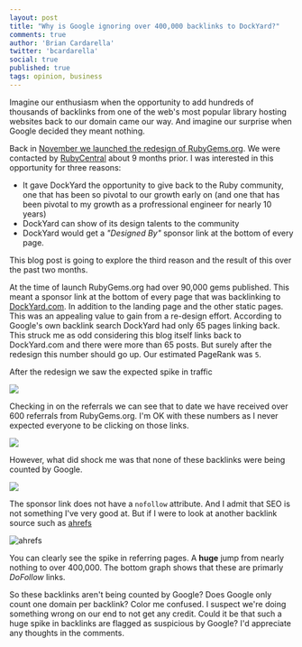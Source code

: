 ```yaml
---
layout: post
title: "Why is Google ignoring over 400,000 backlinks to DockYard?"
comments: true
author: 'Brian Cardarella'
twitter: 'bcardarella'
social: true
published: true
tags: opinion, business
---
```


Imagine our enthusiasm when the opportunity to add hundreds of thousands
of backlinks from one of the web's most popular library hosting websites
back to our domain came our way. And imagine our surprise when Google
decided they meant nothing.

Back in [November we launched the redesign of
RubyGems.org](http://reefpoints.dockyard.com/2014/11/18/rubygems-redesign.html). We were contacted by
[RubyCentral](http://rubycentral.org) about 9 months prior. I was
interested in this opportunity for three reasons:

* It gave DockYard the opportunity to give back to the Ruby community,
  one that has been so pivotal to our growth early on (and one that has
been pivotal to my growth as a profressional engineer for nearly 10
years)
* DockYard can show of its design talents to the community
* DockYard would get a *"Designed By"* sponsor link at the bottom of
  every page.

This blog post is going to explore the third reason and the result of
this over the past two months.

At the time of launch RubyGems.org had over 90,000 gems published. This
meant a sponsor link at the bottom of every page that was backlinking
to [DockYard.com](http://dockyard.com). In addition to the landing page
and the other static pages. This was an appealing value to gain from a
re-design effort. According to Google's own backlink search DockYard had
only 65 pages linking back. This struck me as odd considering this blog
itself links back to DockYard.com and there were more than 65 posts. But
surely after the redesign this number should go up. Our estimated
PageRank was `5`.

After the redesign we saw the expected spike in traffic

![](http://i.imgur.com/tpcgGpK.png)

Checking in on the referrals we can see that to date we have received
over 600 referrals from RubyGems.org. I'm OK with these numbers as I
never expected everyone to be clicking on those links.

![](http://i.imgur.com/cM66gW5.png)

However, what did shock me was that none of these backlinks were being
counted by Google.

![](http://i.imgur.com/fTyXVzV.png)

The sponsor link does not have a `nofollow` attribute. And I admit that
SEO is not something I've very good at. But if I were to look at another
backlink source such as
[ahrefs](https://ahrefs.com/site-explorer/overview/subdomains/?target=dockyard.com)

![ahrefs](http://i.imgur.com/tlHt3sK.png)

You can clearly see the spike in referring pages. A **huge** jump from
nearly nothing to over 400,000. The bottom graph shows that these are
primarly *DoFollow* links.

So these backlinks aren't being counted by Google? Does Google only count
one domain per backlink? Color me confused. I suspect we're doing
something wrong on our end to not get any credit. Could it be that such
a huge spike in backlinks are flagged as suspicious by Google? I'd
appreciate any thoughts in the comments.
